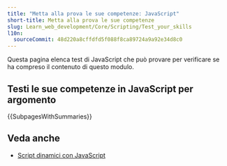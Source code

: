 ```yaml
---
title: "Metta alla prova le sue competenze: JavaScript"
short-title: Metta alla prova le sue competenze
slug: Learn_web_development/Core/Scripting/Test_your_skills
l10n:
  sourceCommit: 48d220a8cffdfd5f088f8ca89724a9a92e34d8c0
---
```


Questa pagina elenca test di JavaScript che può provare per verificare se ha compreso il contenuto di questo modulo.

## Testi le sue competenze in JavaScript per argomento

{{SubpagesWithSummaries}}

## Veda anche

- [Script dinamici con JavaScript](/it/docs/Learn_web_development/Core/Scripting)

